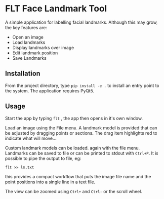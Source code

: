 # FLT Face Landmark Tool

A simple application for labelling facial landmarks. Although this may grow, the
key features are:

* Open an image
* Load landmarks
* Display landmarks over image
* Edit landmark position
* Save Landmarks

## Installation

From the project directory, type `pip install -e .` to install an entry point to
the system. The application requires PyQt5.

## Usage

Start the app by typing `flt` , the app then opens in it's own window.

Load an image using the File menu.
A landmark model is provided that can be adjusted by dragging points or sections.
The drag item highlights red to indicate what will move...

Custom landmark models can be loaded. again with the file menu.
Landmarks can be saved to file or can be printed to stdout with `Ctrl+P`.
It is possible to pipe the output to file, eg:

    flt >> lm.txt

this provides a compact workflow that puts the image file name and the
point positions into a single line in a text file.

The view can be zoomed using `Ctrl+` and `Ctrl-` or the scroll wheel.
